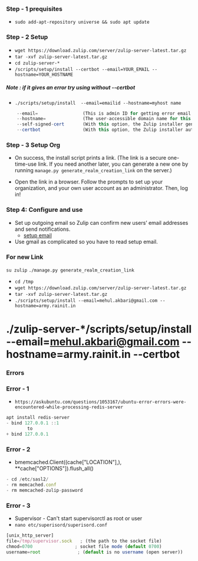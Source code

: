 ### Step - 1 prequisites
- `sudo add-apt-repository universe && sudo apt update`

### Step - 2 Setup
- `wget https://download.zulip.com/server/zulip-server-latest.tar.gz`
- `tar -xvf zulip-server-latest.tar.gz`      
- `cd zulip-server-*`
- `/scripts/setup/install --certbot --email=YOUR_EMAIL --hostname=YOUR_HOSTNAME`
##### Note :  if it gives an error try using without --certbot
- `./scripts/setup/install  --email=emailid --hostname=myhost name`
```javascript
    --email=                 (This is admin ID for getting error email from server)
    --hostname=              (The user-accessible domain name for this Zulip server. )
    --self-signed-cert       (With this option, the Zulip installer generates a self-signed SSL certificate for the server. This isn’t suitable for production use, but may be convenient for testing.)
    --certbot                (With this option, the Zulip installer automatically obtains an SSL certificate for the server using Certbot.  If you’d prefer to acquire an SSL certificate yourself in any other way, it’s easy to provide it to [Zulip](https://zulip.readthedocs.io/en/stable/production/ssl-certificates.html#manual-install))
```

### Step - 3 Setup Org
- On success, the install script prints a link. (The link is a secure one-time-use link. If you need another later, you can generate a new one by running `manage.py generate_realm_creation_link` on the server.)

-  Open the link in a browser. Follow the prompts to set up your organization, and your own user account as an administrator. Then, log in!

### Step 4: Configure and use
- Set up outgoing email so Zulip can confirm new users’ email addresses and send notifications.
    - [setup email](https://zulip.readthedocs.io/en/stable/production/email.html)
- Use gmail as complicated so you have to read setup email.



### For new Link

`su zulip`
`./manage.py generate_realm_creation_link`




- `cd /tmp`
- `wget https://download.zulip.com/server/zulip-server-latest.tar.gz`
- `tar -xvf zulip-server-latest.tar.gz`
- `./scripts/setup/install --email=mehul.akbari@gmail.com --hostname=army.rainit.in`

# ./zulip-server-*/scripts/setup/install --email=mehul.akbari@gmail.com --hostname=army.rainit.in --certbot

### Errors

### Error - 1
- `https://askubuntu.com/questions/1053167/ubuntu-error-errors-were-encountered-while-processing-redis-server`
```javascript
apt install redis-server
- bind 127.0.0.1 ::1       
        to
+ bind 127.0.0.1
```

### Error - 2
- bmemcached.Client((cache["LOCATION"],), **cache["OPTIONS"]).flush_all()
```javascript
- cd /etc/sasl2/
- rm memcached.conf
- rm memcached-zulip-password
```

### Error - 3
- Supervisor - Can't start supervisorctl as root or user
- `nano etc/superisord/superisord.conf`
```javascript
[unix_http_server]
file=/tmp/supervisor.sock   ; (the path to the socket file)
chmod=0700                ; socket file mode (default 0700)
username=root              ; (default is no username (open server))
```
